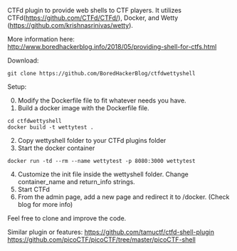 CTFd plugin to provide web shells to CTF players. It utilizes CTFd(https://github.com/CTFd/CTFd/), Docker, and Wetty (https://github.com/krishnasrinivas/wetty).

More information here: http://www.boredhackerblog.info/2018/05/providing-shell-for-ctfs.html

Download:
```
git clone https://github.com/BoredHackerBlog/ctfdwettyshell
```

Setup:

0. Modify the Dockerfile file to fit whatever needs you have.
1. Build a docker image with the Dockerfile file.
```
cd ctfdwettyshell
docker build -t wettytest .
```
2. Copy wettyshell folder to your CTFd plugins folder
3. Start the docker container
```
docker run -td --rm --name wettytest -p 8080:3000 wettytest
```
4. Customize the init file inside the wettyshell folder. Change container_name and return_info strings.
5. Start CTFd
6. From the admin page, add a new page and redirect it to /docker. (Check blog for more info)

Feel free to clone and improve the code.

Similar plugin or features:
https://github.com/tamuctf/ctfd-shell-plugin
https://github.com/picoCTF/picoCTF/tree/master/picoCTF-shell
